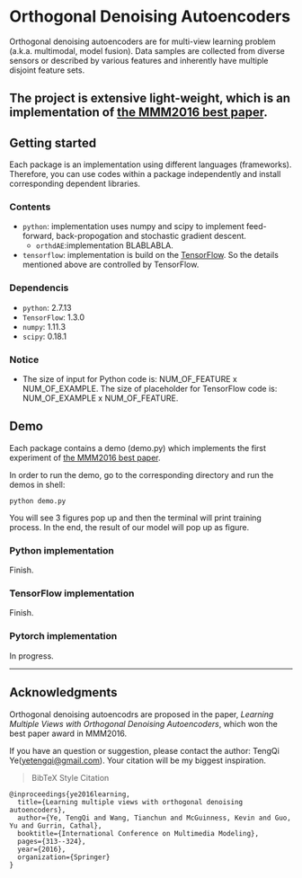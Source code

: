 # Orthogonal Denoising Autoencoders
Orthogonal denoising autoencoders are for multi-view learning problem (a.k.a. multimodal, model fusion). Data samples are collected from diverse sensors or described by various features and inherently have multiple disjoint feature sets.

The project is extensive light-weight, which is an implementation of [the MMM2016 best paper](https://www.researchgate.net/publication/291520610_Learning_Multiple_Views_with_Orthogonal_Denoising_Autoencoders).
------------------------------------------------------------------------

## Getting started
Each package is an implementation using different languages (frameworks). Therefore, you can use codes within a package independently and install corresponding dependent libraries.

### Contents
* ```python```: implementation uses numpy and scipy to implement feed-forward, back-propogation and stochastic gradient descent.
     * ```orthdAE```:implementation BLABLABLA.
* ```tensorflow```: implementation is build on the [TensorFlow](https://github.com/tensorflow/tensorflow). So the details mentioned above are controlled by TensorFlow.

### Dependencis
* ```python```: 2.7.13
* ```TensorFlow```: 1.3.0
* ```numpy```: 1.11.3
* ```scipy```: 0.18.1

### Notice
* The size of input for Python code is: NUM_OF_FEATURE x NUM_OF_EXAMPLE. The size of placeholder for TensorFlow code is: NUM_OF_EXAMPLE x NUM_OF_FEATURE.

## Demo
Each package contains a demo (demo.py) which implements the first experiment of [the MMM2016 best paper](https://www.researchgate.net/publication/291520610_Learning_Multiple_Views_with_Orthogonal_Denoising_Autoencoders).


In order to run the demo, go to the corresponding directory and run the demos in shell:
```shell
python demo.py
```
You will see 3 figures pop up and then the terminal will print training process. In the end, the result of our model will pop up as figure.

### Python implementation
Finish.
### TensorFlow implementation
Finish.
### Pytorch implementation
In progress.

------------------------------------------------------------------------

## Acknowledgments
Orthogonal denoising autoencodrs are proposed in the paper, *Learning Multiple Views with Orthogonal Denoising Autoencoders*, which won the best paper award in MMM2016.

If you have an question or suggestion, please contact the author: TengQi Ye(yetengqi@gmail.com). Your citation will be my biggest inspiration.

> BibTeX Style Citation

```
@inproceedings{ye2016learning,
  title={Learning multiple views with orthogonal denoising autoencoders},
  author={Ye, TengQi and Wang, Tianchun and McGuinness, Kevin and Guo, Yu and Gurrin, Cathal},
  booktitle={International Conference on Multimedia Modeling},
  pages={313--324},
  year={2016},
  organization={Springer}
}

